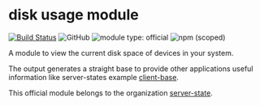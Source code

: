 # disk usage module

[![Build Status](https://travis-ci.com/server-state/disk-usage-module.svg?branch=master)](https://travis-ci.com/server-state/disk-usage-module)
![GitHub](https://img.shields.io/github/license/server-state/disk-usage-module)
![module type: official](https://img.shields.io/badge/module%20type-official-%23015ba0)
![npm (scoped)](https://img.shields.io/npm/v/@server-state/disk-usage-module)

A module to view the current disk space of devices in your system.


The output generates a straight base to provide other applications useful information like server-states example [client-base](https://github.com/server-state/client-base).

This official module belongs to the organization [server-state](https://github.com/server-state).
